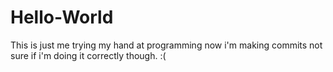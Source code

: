 # Hello-World
This is just me trying my hand at programming
now i'm making commits not sure if i'm doing it correctly though. :( 
